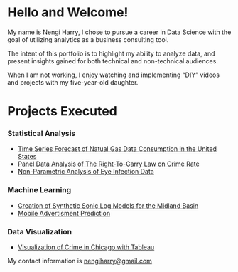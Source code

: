 # Hello and Welcome!

My name is Nengi Harry, I chose to pursue a career in Data Science with the goal of utilizing analytics as a business consulting tool.

The intent of this portfolio is to highlight my ability to analyze data, and present insights gained for both technical and non-technical audiences.

When I am not working, I enjoy watching and implementing “DIY” videos and projects with my five-year-old daughter.


# Projects Executed

### Statistical Analysis
  + [Time Series Forecast of Natual Gas Data Consumption in the United States](https://rpubs.com/Nengi/natural_gas_forecast)
  + [Panel Data Analysis of The Right-To-Carry Law on Crime Rate](https://rpubs.com/Nengi/panelregression)
  + [Non-Parametric Analysis of Eye Infection Data](https://rpubs.com/Nengi/non-parametric)


### Machine Learning
  + [Creation of Synthetic Sonic Log Models for the Midland Basin](https://github.com/Nengi/Sonic-Log-Prediction/blob/master/Sonic_Log_Prediction.ipynb)
  + [Mobile Advertisment Prediction](https://github.com/Nengi/Mobile-Advertisment-Prediction/blob/master/mobile%20advert%20prediction.pdf)
  
### Data Visualization
  + [Visualization of Crime in Chicago with Tableau](https://public.tableau.com/views/ChicagoCrimeData_15937064451990/ChicagoCrimeDashboard?:language=en&:display_count=y&publish=yes&:origin=viz_share_link)
  



My contact information is nengiharry@gmail.com






